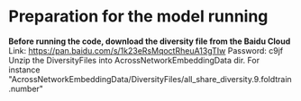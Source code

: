 # Preparation for the model running

**Before running the code, download the diversity file from the Baidu Cloud**
Link: https://pan.baidu.com/s/1k23eRsMqoctRheuA13gTIw Password: c9jf 
Unzip the DiversityFiles into AcrossNetworkEmbeddingData dir. For instance "AcrossNetworkEmbeddingData/DiversityFiles/all_share_diversity.9.foldtrain.number"

